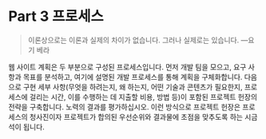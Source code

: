 # Part 3 프로세스

> 이론상으로는 이론과 실제의 차이가 없습니다. 그러나 실제로는 있습니다. —요기 베라

웹 사이트 계획은 두 부분으로 구성된 프로세스입니다. 먼저 개발 팀을 모으고, 요구 사항과 목표를 분석하고, 여기에 설명된 개발 프로세스를 통해 계획을 구체화합니다. 다음으로 구현 세부 사항(무엇을 하려는지, 왜 하는지, 어떤 기술과 콘텐츠가 필요한지, 프로세스에 걸리는 시간, 이를 수행하는 데 지출할 비용, 방법 등)이 포함된 프로젝트 헌장의 전략을 구축합니다. 노력의 결과를 평가하십시오. 이런 방식으로 프로젝트 헌장은 프로세스의 청사진이자 프로젝트가 합의된 우선순위와 결과물에 초점을 맞추도록 하는 시금석이 됩니다.
